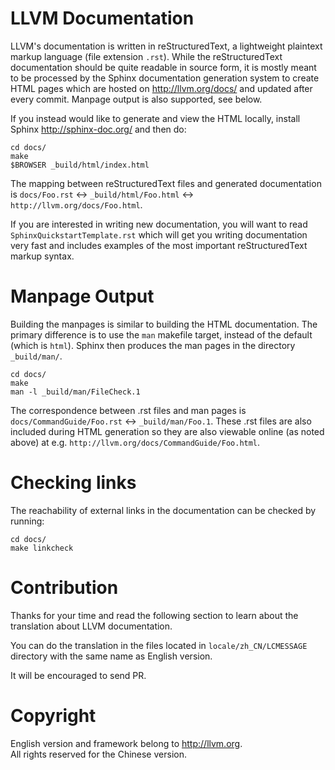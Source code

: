 LLVM Documentation
==================

LLVM's documentation is written in reStructuredText, a lightweight
plaintext markup language (file extension `.rst`). While the
reStructuredText documentation should be quite readable in source form, it
is mostly meant to be processed by the Sphinx documentation generation
system to create HTML pages which are hosted on <http://llvm.org/docs/> and
updated after every commit. Manpage output is also supported, see below.

If you instead would like to generate and view the HTML locally, install
Sphinx <http://sphinx-doc.org/> and then do:

    cd docs/
    make
    $BROWSER _build/html/index.html

The mapping between reStructuredText files and generated documentation is
`docs/Foo.rst` <-> `_build/html/Foo.html` <-> `http://llvm.org/docs/Foo.html`.

If you are interested in writing new documentation, you will want to read
`SphinxQuickstartTemplate.rst` which will get you writing documentation
very fast and includes examples of the most important reStructuredText
markup syntax.

Manpage Output
===============

Building the manpages is similar to building the HTML documentation. The
primary difference is to use the `man` makefile target, instead of the
default (which is `html`). Sphinx then produces the man pages in the
directory `_build/man/`.

    cd docs/
    make
    man -l _build/man/FileCheck.1

The correspondence between .rst files and man pages is
`docs/CommandGuide/Foo.rst` <-> `_build/man/Foo.1`.
These .rst files are also included during HTML generation so they are also
viewable online (as noted above) at e.g.
`http://llvm.org/docs/CommandGuide/Foo.html`.

Checking links
==============

The reachability of external links in the documentation can be checked by
running:

    cd docs/
    make linkcheck


Contribution
==============

Thanks for your time and read the following section to learn about the translation about LLVM documentation.

You can do the translation in the files located in `locale/zh_CN/LCMESSAGE` directory with the same name as English version.

It will be encouraged to send PR.


Copyright
================

English version and framework belong to <http://llvm.org>.  
All rights reserved for the Chinese version.
